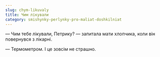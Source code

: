 ```yaml
---
slug: chym-likuvaly
title: Чим лікували
category: smishynky-perlynky-pro-maliat-doshkilniat
---
```

— Чим тебе лікували, Петрику? — запитала мати хлопчика, коли він повернувся з лікарні.

— Термометром. І це зовсім не страшно.
